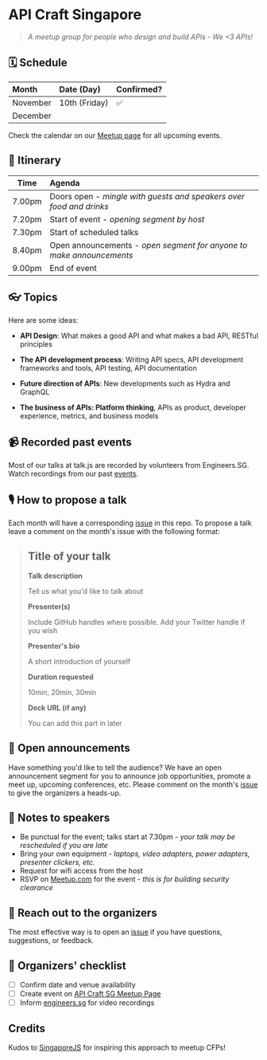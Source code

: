 # API Craft Singapore

> _A meetup group for people who design and build APIs - We <3 APIs!_

## 🗓 Schedule

Month     | Date (Day)       | Confirmed?
:---------|:-----------------|:----
November | 10th (Friday)  | ✅
December |                |

Check the calendar on our [Meetup page](https://www.meetup.com/preview/API-Craft-Singapore/events) for all upcoming events.

## 📅 Itinerary

Time   | Agenda
------ | :-----
7.00pm | Doors open - _mingle with guests and speakers over food and drinks_
7.20pm | Start of event - _opening segment by host_
7.30pm | Start of scheduled talks
8.40pm | Open announcements - _open segment for anyone to make announcements_
9.00pm | End of event

## 👓 Topics

Here are some ideas:

- **API Design**: What makes a good API and what makes a bad API, RESTful principles

- **The API development process**: Writing API specs, API development frameworks and tools, API testing, API documentation

- **Future direction of APIs**: New developments such as Hydra and GraphQL

- **The business of APIs: Platform thinking**, APIs as product, developer experience, metrics, and business models

## 📹 Recorded past events

Most of our talks at talk.js are recorded by volunteers from Engineers.SG. Watch recordings from our past [events](https://engineers.sg/organization/api-craft-singapore).

## 🎙 How to propose a talk

Each month will have a corresponding [issue](https://github.com/APICraftSG/meetups/issues) in this repo. To propose a talk leave a comment on the month's issue with the following format:

> ## Title of your talk
>
> **Talk description**
>
> Tell us what you'd like to talk about
>
> **Presenter(s)**
>
> Include GitHub handles where possible. Add your Twitter handle if you wish
>
> **Presenter's bio**
>
> A short introduction of yourself
>
> **Duration requested**
>
> 10min, 20min, 30min
>
> **Deck URL (if any)**
>
> You can add this part in later

## 📢 Open announcements

Have something you'd like to tell the audience? We have an open announcement segment for you to announce job opportunities, promote a meet up, upcoming conferences, etc. Please comment on the month's [issue](https://github.com/APICraftSG/meetups/issues) to give the organizers a heads-up.

## 📝 Notes to speakers

- Be punctual for the event; talks start at 7.30pm - _your talk may be rescheduled if you are late_
- Bring your own equipment - _laptops, video adapters, power adapters, presenter clickers, etc._
- Request for wifi access from the host
- RSVP on [Meetup.com](https://www.meetup.com/API-Craft-Singapore/) for the event - _this is for building security clearance_

## 💬 Reach out to the organizers

The most effective way is to open an [issue](https://github.com/APICraftSG/meetups/issues/new) if you have questions, suggestions, or feedback.

## 📝 Organizers' checklist

- [ ]  Confirm date and venue availability 
- [ ]  Create event on [API Craft SG Meetup Page](https://www.meetup.com/API-Craft-Singapore)
- [ ]  Inform [engineers.sg](https://engineers.sg/bookings) for video recordings

## Credits

Kudos to [SingaporeJS](https://github.com/SingaporeJS) for inspiring this approach to meetup CFPs!
